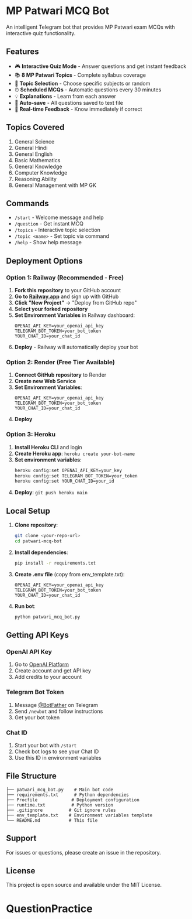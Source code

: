 # MP Patwari MCQ Bot

An intelligent Telegram bot that provides MP Patwari exam MCQs with interactive quiz functionality.

## Features

- 🎮 **Interactive Quiz Mode** - Answer questions and get instant feedback
- 📚 **8 MP Patwari Topics** - Complete syllabus coverage
- 🎯 **Topic Selection** - Choose specific subjects or random
- ⏰ **Scheduled MCQs** - Automatic questions every 30 minutes
- 💡 **Explanations** - Learn from each answer
- 📄 **Auto-save** - All questions saved to text file
- 🔄 **Real-time Feedback** - Know immediately if correct

## Topics Covered

1. General Science
2. General Hindi
3. General English
4. Basic Mathematics
5. General Knowledge
6. Computer Knowledge
7. Reasoning Ability
8. General Management with MP GK

## Commands

- `/start` - Welcome message and help
- `/question` - Get instant MCQ
- `/topics` - Interactive topic selection
- `/topic <name>` - Set topic via command
- `/help` - Show help message

## Deployment Options

### Option 1: Railway (Recommended - Free)

1. **Fork this repository** to your GitHub account
2. **Go to [Railway.app](https://railway.app)** and sign up with GitHub
3. **Click "New Project"** → "Deploy from GitHub repo"
4. **Select your forked repository**
5. **Set Environment Variables** in Railway dashboard:
   ```
   OPENAI_API_KEY=your_openai_api_key
   TELEGRAM_BOT_TOKEN=your_bot_token
   YOUR_CHAT_ID=your_chat_id
   ```
6. **Deploy** - Railway will automatically deploy your bot

### Option 2: Render (Free Tier Available)

1. **Connect GitHub repository** to Render
2. **Create new Web Service**
3. **Set Environment Variables**:
   ```
   OPENAI_API_KEY=your_openai_api_key
   TELEGRAM_BOT_TOKEN=your_bot_token
   YOUR_CHAT_ID=your_chat_id
   ```
4. **Deploy**

### Option 3: Heroku

1. **Install Heroku CLI** and login
2. **Create Heroku app**: `heroku create your-bot-name`
3. **Set environment variables**:
   ```bash
   heroku config:set OPENAI_API_KEY=your_key
   heroku config:set TELEGRAM_BOT_TOKEN=your_token
   heroku config:set YOUR_CHAT_ID=your_id
   ```
4. **Deploy**: `git push heroku main`

## Local Setup

1. **Clone repository**:

   ```bash
   git clone <your-repo-url>
   cd patwari-mcq-bot
   ```

2. **Install dependencies**:

   ```bash
   pip install -r requirements.txt
   ```

3. **Create .env file** (copy from env_template.txt):

   ```
   OPENAI_API_KEY=your_openai_api_key
   TELEGRAM_BOT_TOKEN=your_bot_token
   YOUR_CHAT_ID=your_chat_id
   ```

4. **Run bot**:
   ```bash
   python patwari_mcq_bot.py
   ```

## Getting API Keys

### OpenAI API Key

1. Go to [OpenAI Platform](https://platform.openai.com/api-keys)
2. Create account and get API key
3. Add credits to your account

### Telegram Bot Token

1. Message [@BotFather](https://t.me/botfather) on Telegram
2. Send `/newbot` and follow instructions
3. Get your bot token

### Chat ID

1. Start your bot with `/start`
2. Check bot logs to see your Chat ID
3. Use this ID in environment variables

## File Structure

```
├── patwari_mcq_bot.py    # Main bot code
├── requirements.txt      # Python dependencies
├── Procfile             # Deployment configuration
├── runtime.txt          # Python version
├── .gitignore          # Git ignore rules
├── env_template.txt    # Environment variables template
└── README.md           # This file
```

## Support

For issues or questions, please create an issue in the repository.

## License

This project is open source and available under the MIT License.

# QuestionPractice
